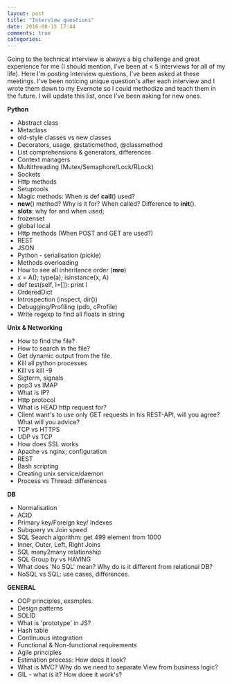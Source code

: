 ```yaml
---
layout: post
title: "Interview questions"
date: 2016-08-15 17:44
comments: true
categories:
---
```


Going to the technical interview is always a big challenge and great experience for me (I should mention, I've been at < 5 interviews for all of my life). Here I'm posting Interview questions, I've been asked at these meetings. I've been noticing unique question's after each interview and I wrote them down to my Evernote so I could methodize and teach them in the future. I will update this list, once I've been asking for new ones.<!-- more -->

**Python**

- Abstract class
- Metaclass
- old-style classes vs new classes
- Decorators, usage, @staticmethod, @classmethod
- List comprehensions & generators, differences
- Context managers
- Multithreading (Mutex/Semaphore/Lock/RLock)
- Sockets
- Http methods
- Setuptools
- Magic methods: When is def __call__() used?
- __new__() method? Why is it for? When called? Difference to __init__().
- __slots__: why for and when used;
- frozenset
- global local
- Http methods (When POST and GET are used?)
- REST
- JSON
- Python - serialisation (pickle)
- Methods overloading
- How to see all inheritance order (__mro__)
- x = A(); type(a); isinstance(x, A)
- def test(self, l=[]): print l
- OrderedDict
- Introspection (inspect, dir())
- Debugging/Profiling (pdb, cProfile)
- Write regexp to find all floats in string

**Unix & Networking**

- How to find the file?
- How to search in the file?
- Get dynamic output from the file.
- Kill all python processes
- Kill vs kill -9
- Sigterm, signals
- pop3 vs IMAP
- What is IP?
- Http protocol
- What is HEAD http request for?
- Client want's to use only GET requests in his REST-API, will you agree? What will you advice?
- TCP vs HTTPS
- UDP vs TCP
- How does SSL works
- Apache vs nginx; configuration
- REST
- Bash scripting
- Creating unix service/daemon
- Process vs Thread: differences

**DB**

- Normalisation
- ACID
- Primary key/Foreign key/ Indexes
- Subquery vs Join speed
- SQL Search algorithm: get 499 element from 1000
- Inner, Outer, Left, Right Joins
- SQL many2many relationship
- SQL Group by vs HAVING
- What does 'No SQL' mean? Why do is it different from relational DB?
- NoSQL vs SQL: use cases, differences.

**GENERAL**

- OOP principles, examples.
- Design patterns
- SOLID
- What is 'prototype' in JS?
- Hash table
- Continuous integration
- Functional & Non-functional requirements
- Agile principles
- Estimation process: How does it look?
- What is MVC? Why do we need to separate View from business logic?
- GIL - what is it? How doee it work's?
